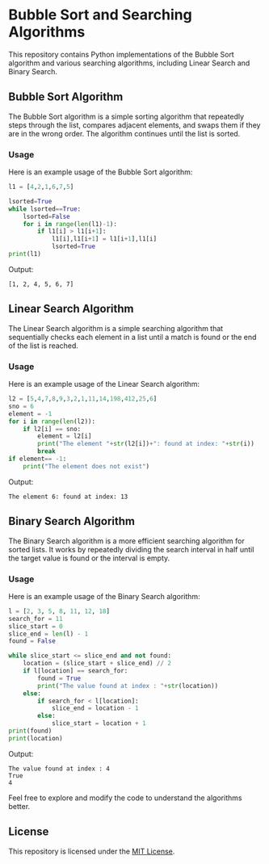 # Bubble Sort and Searching Algorithms

This repository contains Python implementations of the Bubble Sort algorithm and various searching algorithms, including Linear Search and Binary Search.

## Bubble Sort Algorithm

The Bubble Sort algorithm is a simple sorting algorithm that repeatedly steps through the list, compares adjacent elements, and swaps them if they are in the wrong order. The algorithm continues until the list is sorted.

### Usage

Here is an example usage of the Bubble Sort algorithm:

```python
l1 = [4,2,1,6,7,5]

lsorted=True
while lsorted==True:
    lsorted=False
    for i in range(len(l1)-1):
        if l1[i] > l1[i+1]:
            l1[i],l1[i+1] = l1[i+1],l1[i]
            lsorted=True
print(l1)
```

Output:
```
[1, 2, 4, 5, 6, 7]
```

## Linear Search Algorithm

The Linear Search algorithm is a simple searching algorithm that sequentially checks each element in a list until a match is found or the end of the list is reached.

### Usage

Here is an example usage of the Linear Search algorithm:

```python
l2 = [5,4,7,8,9,3,2,1,11,14,198,412,25,6]
sno = 6
element = -1
for i in range(len(l2)):
    if l2[i] == sno:
        element = l2[i]
        print("The element "+str(l2[i])+": found at index: "+str(i))
        break
if element== -1:
    print("The element does not exist")
```

Output:
```
The element 6: found at index: 13
```

## Binary Search Algorithm

The Binary Search algorithm is a more efficient searching algorithm for sorted lists. It works by repeatedly dividing the search interval in half until the target value is found or the interval is empty.

### Usage

Here is an example usage of the Binary Search algorithm:

```python
l = [2, 3, 5, 8, 11, 12, 18]
search_for = 11
slice_start = 0
slice_end = len(l) - 1
found = False

while slice_start <= slice_end and not found:
    location = (slice_start + slice_end) // 2
    if l[location] == search_for:
        found = True
        print("The value found at index : "+str(location))
    else:
        if search_for < l[location]:
            slice_end = location - 1
        else:
            slice_start = location + 1
print(found)
print(location)
```

Output:
```
The value found at index : 4
True
4
```

Feel free to explore and modify the code to understand the algorithms better.

## License

This repository is licensed under the [MIT License](LICENSE).
